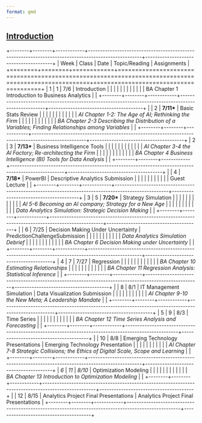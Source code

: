 ```yaml
---
format: gmd
---
```



## [Introduction](https://gannawag.github.io/IR_management_analytics/lectures/Lecture%201%20Introduction.html#/title-slide)

+--------+--------+------------+----------------------------------------------------------------------------------------------------+---------------------------------------+
| Week   | Class  | Date       | Topic/Reading                                                                                      | Assignments                           |
+========+========+============+====================================================================================================+=======================================+
| 1      | 1      | 7/6        | Introduction                                                                                       |                                       |
|        |        |            |                                                                                                    |                                       |
|        |        |            | BA Chapter 1 Introduction to Business Analytics                                                    |                                       |
+--------+--------+------------+----------------------------------------------------------------------------------------------------+---------------------------------------+
|        | 2      | **7/11\*** | Basic Stats Review                                                                                 |                                       |
|        |        |            |                                                                                                    |                                       |
|        |        |            | *AI Chapter 1-2: The Age of AI; Rethinking the Firm*                                               |                                       |
|        |        |            |                                                                                                    |                                       |
|        |        |            | *BA Chapter 2-3 Describing the Distribution of a Variables; Finding Relationships among Variables* |                                       |
+--------+--------+------------+----------------------------------------------------------------------------------------------------+---------------------------------------+
| 2      | 3      | **7/13\*** | Business Intelligence Tools                                                                        |                                       |
|        |        |            |                                                                                                    |                                       |
|        |        |            | *AI Chapter 3-4 the AI Factory; Re-architecting the Firm*                                          |                                       |
|        |        |            |                                                                                                    |                                       |
|        |        |            | *BA Chapter 4 Business Intelligence (BI) Tools for Data Analysis*                                  |                                       |
+--------+--------+------------+----------------------------------------------------------------------------------------------------+---------------------------------------+
|        | 4      | **7/18\*** | PowerBI                                                                                            | Descriptive Analytics Submission      |
|        |        |            |                                                                                                    |                                       |
|        |        |            | Guest Lecture                                                                                      |                                       |
+--------+--------+------------+----------------------------------------------------------------------------------------------------+---------------------------------------+
| 3      | 5      | **7/20\*** | Strategy Simulation                                                                                |                                       |
|        |        |            |                                                                                                    |                                       |
|        |        |            | *AI 5-6 Becoming an AI company; Strategy for a New Age*                                            |                                       |
|        |        |            |                                                                                                    |                                       |
|        |        |            | *Data Analytics Simulation: Strategic Decision Making*                                             |                                       |
+--------+--------+------------+----------------------------------------------------------------------------------------------------+---------------------------------------+
|        | 6      | 7/25       | Decision Making Under Uncertainty                                                                  | PredictionChallengeSubmission         |
|        |        |            |                                                                                                    |                                       |
|        |        |            | *Data Analytics Simulation Debrief*                                                                |                                       |
|        |        |            |                                                                                                    |                                       |
|        |        |            | *BA Chapter 6 Decision Making under Uncertainty*                                                   |                                       |
+--------+--------+------------+----------------------------------------------------------------------------------------------------+---------------------------------------+
| 4      | 7      | 7/27       | Regression                                                                                         |                                       |
|        |        |            |                                                                                                    |                                       |
|        |        |            | *BA Chapter 10 Estimating Relationships*                                                           |                                       |
|        |        |            |                                                                                                    |                                       |
|        |        |            | *BA Chapter 11 Regression Analysis: Statistical Inference*                                         |                                       |
+--------+--------+------------+----------------------------------------------------------------------------------------------------+---------------------------------------+
|        | 8      | 8/1        | IT Management Simulation                                                                           | Data Visualization Submission         |
|        |        |            |                                                                                                    |                                       |
|        |        |            | *AI Chapter 9-10 the New Meta; A Leadership Mandate*                                               |                                       |
+--------+--------+------------+----------------------------------------------------------------------------------------------------+---------------------------------------+
| 5      | 9      | 8/3        | Time Series                                                                                        |                                       |
|        |        |            |                                                                                                    |                                       |
|        |        |            | *BA Chapter 12 Time Series Analysis and Forecasting*                                               |                                       |
+--------+--------+------------+----------------------------------------------------------------------------------------------------+---------------------------------------+
|        | 10     | 8/8        | Emerging Technology Presentations                                                                  | Emerging Technology Presentation      |
|        |        |            |                                                                                                    |                                       |
|        |        |            | *AI* *Chapter 7-8 Strategic Collisions; the Ethics of Digital Scale, Scope and Learning*           |                                       |
+--------+--------+------------+----------------------------------------------------------------------------------------------------+---------------------------------------+
| *6*    | *11*   | *8/10*     | Optimization Modeling                                                                              |                                       |
|        |        |            |                                                                                                    |                                       |
|        |        |            | *BA Chapter 13 Introduction to Optimization Modeling*                                              |                                       |
+--------+--------+------------+----------------------------------------------------------------------------------------------------+---------------------------------------+
|        | 12     | 8/15       | Analytics Project Final Presentations                                                              | Analytics Project Final Presentations |
+--------+--------+------------+----------------------------------------------------------------------------------------------------+---------------------------------------+
